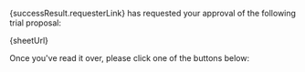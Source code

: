 {successResult.requesterLink} has requested your approval of the following trial proposal:

{sheetUrl}

Once you've read it over, please click one of the buttons below:
